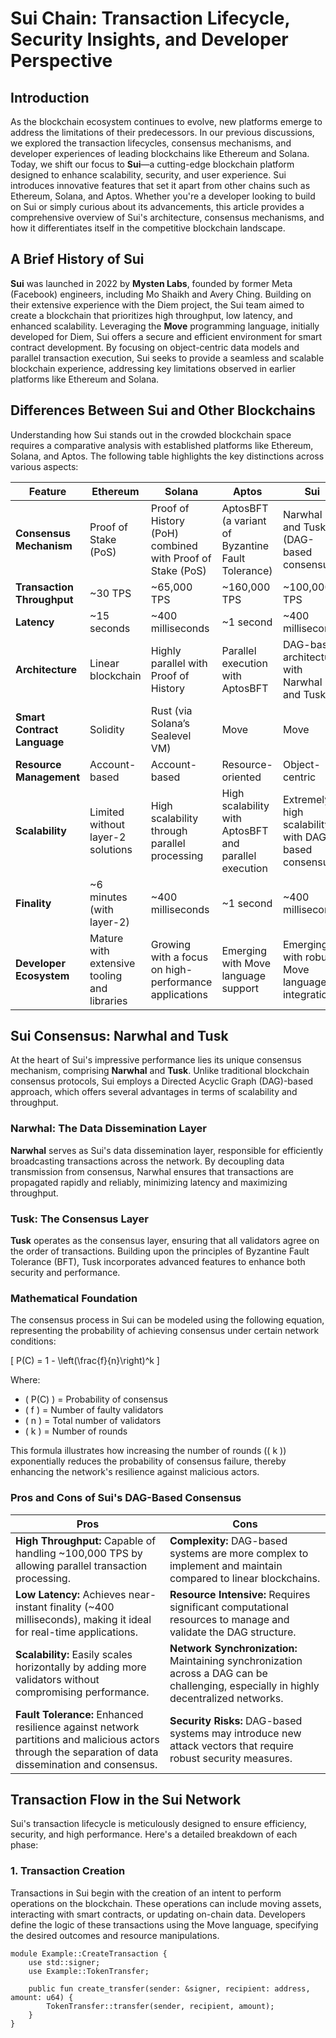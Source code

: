 # Sui Chain: Transaction Lifecycle, Security Insights, and Developer Perspective

## Introduction

As the blockchain ecosystem continues to evolve, new platforms emerge to address the limitations of their predecessors. In our previous discussions, we explored the transaction lifecycles, consensus mechanisms, and developer experiences of leading blockchains like Ethereum and Solana. Today, we shift our focus to **Sui**—a cutting-edge blockchain platform designed to enhance scalability, security, and user experience. Sui introduces innovative features that set it apart from other chains such as Ethereum, Solana, and Aptos. Whether you're a developer looking to build on Sui or simply curious about its advancements, this article provides a comprehensive overview of Sui's architecture, consensus mechanisms, and how it differentiates itself in the competitive blockchain landscape.

## A Brief History of Sui

**Sui** was launched in 2022 by **Mysten Labs**, founded by former Meta (Facebook) engineers, including Mo Shaikh and Avery Ching. Building on their extensive experience with the Diem project, the Sui team aimed to create a blockchain that prioritizes high throughput, low latency, and enhanced scalability. Leveraging the **Move** programming language, initially developed for Diem, Sui offers a secure and efficient environment for smart contract development. By focusing on object-centric data models and parallel transaction execution, Sui seeks to provide a seamless and scalable blockchain experience, addressing key limitations observed in earlier platforms like Ethereum and Solana.

## Differences Between Sui and Other Blockchains

Understanding how Sui stands out in the crowded blockchain space requires a comparative analysis with established platforms like Ethereum, Solana, and Aptos. The following table highlights the key distinctions across various aspects:

| **Feature**                     | **Ethereum**                                     | **Solana**                                       | **Aptos**                                         | **Sui**                                           |
|---------------------------------|--------------------------------------------------|--------------------------------------------------|---------------------------------------------------|---------------------------------------------------|
| **Consensus Mechanism**         | Proof of Stake (PoS)                              | Proof of History (PoH) combined with Proof of Stake (PoS) | AptosBFT (a variant of Byzantine Fault Tolerance) | Narwhal and Tusk (DAG-based consensus)            |
| **Transaction Throughput**      | ~30 TPS                                          | ~65,000 TPS                                       | ~160,000 TPS                                      | ~100,000 TPS                                      |
| **Latency**                     | ~15 seconds                                      | ~400 milliseconds                                 | ~1 second                                         | ~400 milliseconds                                 |
| **Architecture**                | Linear blockchain                                 | Highly parallel with Proof of History             | Parallel execution with AptosBFT                    | DAG-based architecture with Narwhal and Tusk       |
| **Smart Contract Language**     | Solidity                                         | Rust (via Solana’s Sealevel VM)                    | Move                                              | Move                                              |
| **Resource Management**         | Account-based                                     | Account-based                                     | Resource-oriented                                 | Object-centric                                    |
| **Scalability**                 | Limited without layer-2 solutions                 | High scalability through parallel processing       | High scalability with AptosBFT and parallel execution | Extremely high scalability with DAG-based consensus |
| **Finality**                    | ~6 minutes (with layer-2)                         | ~400 milliseconds                                 | ~1 second                                         | ~400 milliseconds                                 |
| **Developer Ecosystem**         | Mature with extensive tooling and libraries       | Growing with a focus on high-performance applications | Emerging with Move language support                | Emerging with robust Move language integration     |

## Sui Consensus: Narwhal and Tusk

At the heart of Sui's impressive performance lies its unique consensus mechanism, comprising **Narwhal** and **Tusk**. Unlike traditional blockchain consensus protocols, Sui employs a Directed Acyclic Graph (DAG)-based approach, which offers several advantages in terms of scalability and throughput.

### Narwhal: The Data Dissemination Layer

**Narwhal** serves as Sui's data dissemination layer, responsible for efficiently broadcasting transactions across the network. By decoupling data transmission from consensus, Narwhal ensures that transactions are propagated rapidly and reliably, minimizing latency and maximizing throughput.

### Tusk: The Consensus Layer

**Tusk** operates as the consensus layer, ensuring that all validators agree on the order of transactions. Building upon the principles of Byzantine Fault Tolerance (BFT), Tusk incorporates advanced features to enhance both security and performance.

### Mathematical Foundation

The consensus process in Sui can be modeled using the following equation, representing the probability of achieving consensus under certain network conditions:

\[ P(C) = 1 - \left(\frac{f}{n}\right)^k \]

Where:
- \( P(C) \) = Probability of consensus
- \( f \) = Number of faulty validators
- \( n \) = Total number of validators
- \( k \) = Number of rounds

This formula illustrates how increasing the number of rounds (\( k \)) exponentially reduces the probability of consensus failure, thereby enhancing the network's resilience against malicious actors.

### Pros and Cons of Sui's DAG-Based Consensus

| **Pros**                                     | **Cons**                                      |
|----------------------------------------------|-----------------------------------------------|
| **High Throughput:** Capable of handling ~100,000 TPS by allowing parallel transaction processing. | **Complexity:** DAG-based systems are more complex to implement and maintain compared to linear blockchains. |
| **Low Latency:** Achieves near-instant finality (~400 milliseconds), making it ideal for real-time applications. | **Resource Intensive:** Requires significant computational resources to manage and validate the DAG structure. |
| **Scalability:** Easily scales horizontally by adding more validators without compromising performance. | **Network Synchronization:** Maintaining synchronization across a DAG can be challenging, especially in highly decentralized networks. |
| **Fault Tolerance:** Enhanced resilience against network partitions and malicious actors through the separation of data dissemination and consensus. | **Security Risks:** DAG-based systems may introduce new attack vectors that require robust security measures. |

## Transaction Flow in the Sui Network

Sui's transaction lifecycle is meticulously designed to ensure efficiency, security, and high performance. Here's a detailed breakdown of each phase:

### 1. Transaction Creation

Transactions in Sui begin with the creation of an intent to perform operations on the blockchain. These operations can include moving assets, interacting with smart contracts, or updating on-chain data. Developers define the logic of these transactions using the Move language, specifying the desired outcomes and resource manipulations.

```move
module Example::CreateTransaction {
    use std::signer;
    use Example::TokenTransfer;

    public fun create_transfer(sender: &signer, recipient: address, amount: u64) {
        TokenTransfer::transfer(sender, recipient, amount);
    }
}

